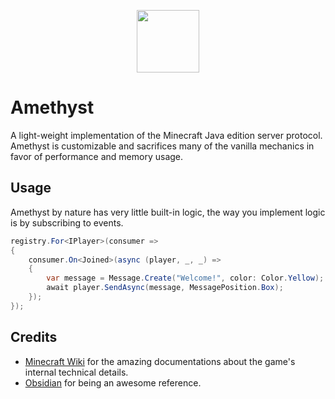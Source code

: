 <p align="center">
  <img width="100" height="100" align="center" src="https://i.imgur.com/BkTfea4.png">
</p>

# Amethyst

A light-weight implementation of the Minecraft Java edition server protocol.
Amethyst is customizable and sacrifices many of the vanilla mechanics in favor of performance and memory usage.

## Usage

Amethyst by nature has very little built-in logic, the way you implement logic is by subscribing to events.

```csharp
registry.For<IPlayer>(consumer =>
{
    consumer.On<Joined>(async (player, _, _) =>
    {
        var message = Message.Create("Welcome!", color: Color.Yellow);
        await player.SendAsync(message, MessagePosition.Box);
    });
});
```

## Credits

* [Minecraft Wiki](https://minecraft.wiki/w/Protocol?oldid=2772100) for the amazing documentations about the game's internal technical details.
* [Obsidian](https://github.com/ObsidianMC/Obsidian) for being an awesome reference.